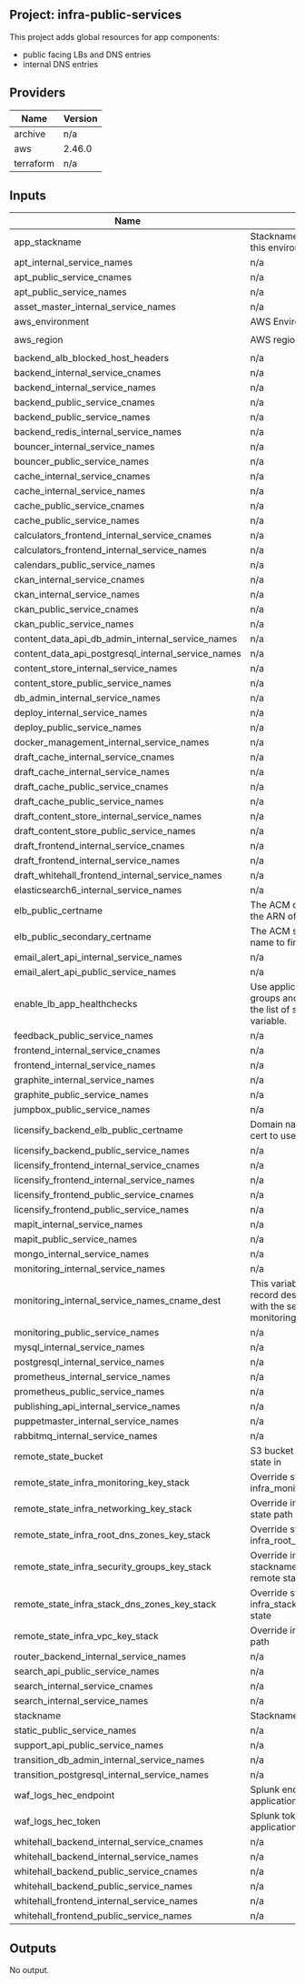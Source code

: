 ## Project: infra-public-services

This project adds global resources for app components:
  - public facing LBs and DNS entries
  - internal DNS entries

## Providers

| Name | Version |
|------|---------|
| archive | n/a |
| aws | 2.46.0 |
| terraform | n/a |

## Inputs

| Name | Description | Type | Default | Required |
|------|-------------|------|---------|:-----:|
| app\_stackname | Stackname of the app projects in this environment | `string` | `"blue"` | no |
| apt\_internal\_service\_names | n/a | `list` | `[]` | no |
| apt\_public\_service\_cnames | n/a | `list` | `[]` | no |
| apt\_public\_service\_names | n/a | `list` | `[]` | no |
| asset\_master\_internal\_service\_names | n/a | `list` | `[]` | no |
| aws\_environment | AWS Environment | `string` | n/a | yes |
| aws\_region | AWS region | `string` | `"eu-west-1"` | no |
| backend\_alb\_blocked\_host\_headers | n/a | `list` | `[]` | no |
| backend\_internal\_service\_cnames | n/a | `list` | `[]` | no |
| backend\_internal\_service\_names | n/a | `list` | `[]` | no |
| backend\_public\_service\_cnames | n/a | `list` | `[]` | no |
| backend\_public\_service\_names | n/a | `list` | `[]` | no |
| backend\_redis\_internal\_service\_names | n/a | `list` | `[]` | no |
| bouncer\_internal\_service\_names | n/a | `list` | `[]` | no |
| bouncer\_public\_service\_names | n/a | `list` | `[]` | no |
| cache\_internal\_service\_cnames | n/a | `list` | `[]` | no |
| cache\_internal\_service\_names | n/a | `list` | `[]` | no |
| cache\_public\_service\_cnames | n/a | `list` | `[]` | no |
| cache\_public\_service\_names | n/a | `list` | `[]` | no |
| calculators\_frontend\_internal\_service\_cnames | n/a | `list` | `[]` | no |
| calculators\_frontend\_internal\_service\_names | n/a | `list` | `[]` | no |
| calendars\_public\_service\_names | n/a | `list` | `[]` | no |
| ckan\_internal\_service\_cnames | n/a | `list` | `[]` | no |
| ckan\_internal\_service\_names | n/a | `list` | `[]` | no |
| ckan\_public\_service\_cnames | n/a | `list` | `[]` | no |
| ckan\_public\_service\_names | n/a | `list` | `[]` | no |
| content\_data\_api\_db\_admin\_internal\_service\_names | n/a | `list` | `[]` | no |
| content\_data\_api\_postgresql\_internal\_service\_names | n/a | `list` | `[]` | no |
| content\_store\_internal\_service\_names | n/a | `list` | `[]` | no |
| content\_store\_public\_service\_names | n/a | `list` | `[]` | no |
| db\_admin\_internal\_service\_names | n/a | `list` | `[]` | no |
| deploy\_internal\_service\_names | n/a | `list` | `[]` | no |
| deploy\_public\_service\_names | n/a | `list` | `[]` | no |
| docker\_management\_internal\_service\_names | n/a | `list` | `[]` | no |
| draft\_cache\_internal\_service\_cnames | n/a | `list` | `[]` | no |
| draft\_cache\_internal\_service\_names | n/a | `list` | `[]` | no |
| draft\_cache\_public\_service\_cnames | n/a | `list` | `[]` | no |
| draft\_cache\_public\_service\_names | n/a | `list` | `[]` | no |
| draft\_content\_store\_internal\_service\_names | n/a | `list` | `[]` | no |
| draft\_content\_store\_public\_service\_names | n/a | `list` | `[]` | no |
| draft\_frontend\_internal\_service\_cnames | n/a | `list` | `[]` | no |
| draft\_frontend\_internal\_service\_names | n/a | `list` | `[]` | no |
| draft\_whitehall\_frontend\_internal\_service\_names | n/a | `list` | `[]` | no |
| elasticsearch6\_internal\_service\_names | n/a | `list` | `[]` | no |
| elb\_public\_certname | The ACM cert domain name to find the ARN of | `string` | n/a | yes |
| elb\_public\_secondary\_certname | The ACM secondary cert domain name to find the ARN of | `string` | n/a | yes |
| email\_alert\_api\_internal\_service\_names | n/a | `list` | `[]` | no |
| email\_alert\_api\_public\_service\_names | n/a | `list` | `[]` | no |
| enable\_lb\_app\_healthchecks | Use application specific target groups and healthchecks based on the list of services in the cname variable. | `string` | `false` | no |
| feedback\_public\_service\_names | n/a | `list` | `[]` | no |
| frontend\_internal\_service\_cnames | n/a | `list` | `[]` | no |
| frontend\_internal\_service\_names | n/a | `list` | `[]` | no |
| graphite\_internal\_service\_names | n/a | `list` | `[]` | no |
| graphite\_public\_service\_names | n/a | `list` | `[]` | no |
| jumpbox\_public\_service\_names | n/a | `list` | `[]` | no |
| licensify\_backend\_elb\_public\_certname | Domain name (CN) of the ACM cert to use for licensify\_backend. | `string` | n/a | yes |
| licensify\_backend\_public\_service\_names | n/a | `list` | `[]` | no |
| licensify\_frontend\_internal\_service\_cnames | n/a | `list` | `[]` | no |
| licensify\_frontend\_internal\_service\_names | n/a | `list` | `[]` | no |
| licensify\_frontend\_public\_service\_cnames | n/a | `list` | `[]` | no |
| licensify\_frontend\_public\_service\_names | n/a | `list` | `[]` | no |
| mapit\_internal\_service\_names | n/a | `list` | `[]` | no |
| mapit\_public\_service\_names | n/a | `list` | `[]` | no |
| mongo\_internal\_service\_names | n/a | `list` | `[]` | no |
| monitoring\_internal\_service\_names | n/a | `list` | `[]` | no |
| monitoring\_internal\_service\_names\_cname\_dest | This variable specifies the CNAME record destination to be associated with the service names defined in monitoring\_internal\_service\_names | `string` | `"alert"` | no |
| monitoring\_public\_service\_names | n/a | `list` | `[]` | no |
| mysql\_internal\_service\_names | n/a | `list` | `[]` | no |
| postgresql\_internal\_service\_names | n/a | `list` | `[]` | no |
| prometheus\_internal\_service\_names | n/a | `list` | `[]` | no |
| prometheus\_public\_service\_names | n/a | `list` | `[]` | no |
| publishing\_api\_internal\_service\_names | n/a | `list` | `[]` | no |
| puppetmaster\_internal\_service\_names | n/a | `list` | `[]` | no |
| rabbitmq\_internal\_service\_names | n/a | `list` | `[]` | no |
| remote\_state\_bucket | S3 bucket we store our terraform state in | `string` | n/a | yes |
| remote\_state\_infra\_monitoring\_key\_stack | Override stackname path to infra\_monitoring remote state | `string` | `""` | no |
| remote\_state\_infra\_networking\_key\_stack | Override infra\_networking remote state path | `string` | `""` | no |
| remote\_state\_infra\_root\_dns\_zones\_key\_stack | Override stackname path to infra\_root\_dns\_zones remote state | `string` | `""` | no |
| remote\_state\_infra\_security\_groups\_key\_stack | Override infra\_security\_groups stackname path to infra\_vpc remote state | `string` | `""` | no |
| remote\_state\_infra\_stack\_dns\_zones\_key\_stack | Override stackname path to infra\_stack\_dns\_zones remote state | `string` | `""` | no |
| remote\_state\_infra\_vpc\_key\_stack | Override infra\_vpc remote state path | `string` | `""` | no |
| router\_backend\_internal\_service\_names | n/a | `list` | `[]` | no |
| search\_api\_public\_service\_names | n/a | `list` | `[]` | no |
| search\_internal\_service\_cnames | n/a | `list` | `[]` | no |
| search\_internal\_service\_names | n/a | `list` | `[]` | no |
| stackname | Stackname | `string` | n/a | yes |
| static\_public\_service\_names | n/a | `list` | `[]` | no |
| support\_api\_public\_service\_names | n/a | `list` | `[]` | no |
| transition\_db\_admin\_internal\_service\_names | n/a | `list` | `[]` | no |
| transition\_postgresql\_internal\_service\_names | n/a | `list` | `[]` | no |
| waf\_logs\_hec\_endpoint | Splunk endpoint for shipping application firewall logs | `string` | n/a | yes |
| waf\_logs\_hec\_token | Splunk token for shipping application firewall logs | `string` | n/a | yes |
| whitehall\_backend\_internal\_service\_cnames | n/a | `list` | `[]` | no |
| whitehall\_backend\_internal\_service\_names | n/a | `list` | `[]` | no |
| whitehall\_backend\_public\_service\_cnames | n/a | `list` | `[]` | no |
| whitehall\_backend\_public\_service\_names | n/a | `list` | `[]` | no |
| whitehall\_frontend\_internal\_service\_names | n/a | `list` | `[]` | no |
| whitehall\_frontend\_public\_service\_names | n/a | `list` | `[]` | no |

## Outputs

No output.

